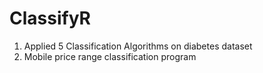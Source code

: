# ClassifyR
1. Applied 5 Classification Algorithms on diabetes dataset
2. Mobile price range classification program
